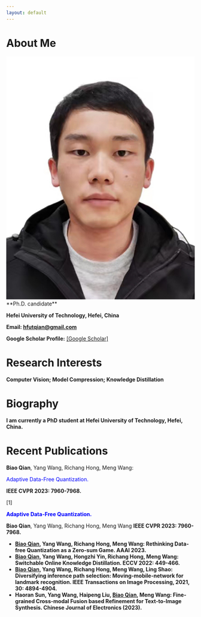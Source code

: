 ```yaml
---
layout: default
---
```


# About Me

<img class="profile-picture" src="biaoqian.jpg">
**Ph.D. candidate**

**Hefei University of Technology, Hefei, China**

**Email: hfutqian@gmail.com**

**Google Scholar Profile:** [\[Google Scholar\]](https://scholar.google.com/citations?user=hSaWNR0AAAAJ)


# Research Interests
**Computer Vision;  Model Compression;  Knowledge Distillation**


# Biography
**I am currently a PhD student at Hefei University of Technology, Hefei, China.**


# Recent Publications
 **Biao Qian**, Yang Wang, Richang Hong, Meng Wang:<p style="color: #0000FF;">Adaptive Data-Free Quantization.</p> 
  **IEEE CVPR 2023: 7960-7968.**

\[1\] <p style="color: #0000FF;"><b>Adaptive Data-Free Quantization.</b></p> 
  **Biao Qian**, Yang Wang, Richang Hong, Meng Wang
  **IEEE CVPR 2023: 7960-7968.**

  
+ **<u>Biao Qian</u>, Yang Wang, Richang Hong, Meng Wang: Rethinking Data-free Quantization as a Zero-sum Game. AAAI 2023.**
+ **<u>Biao Qian</u>, Yang Wang, Hongzhi Yin, Richang Hong, Meng Wang: Switchable Online Knowledge Distillation. ECCV 2022: 449-466.**
+ **<u>Biao Qian</u>, Yang Wang, Richang Hong, Meng Wang, Ling Shao: Diversifying inference path selection: Moving-mobile-network for landmark recognition. IEEE Transactions on Image Processing, 2021, 30: 4894-4904.**
+ **Haoran Sun, Yang Wang, Haipeng Liu, <u>Biao Qian</u>, Meng Wang: Fine-grained Cross-modal Fusion based Refinement for Text-to-Image Synthesis. Chinese Journal of Electronics (2023).**


